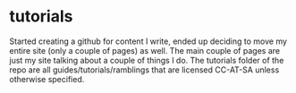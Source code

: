 # tutorials

Started creating a github for content I write, ended up deciding to move my entire site (only a couple of pages) as well. The main couple of pages are just my site talking about a couple of things I do. The tutorials folder of the repo are all guides/tutorials/ramblings that are licensed CC-AT-SA unless otherwise specified.

